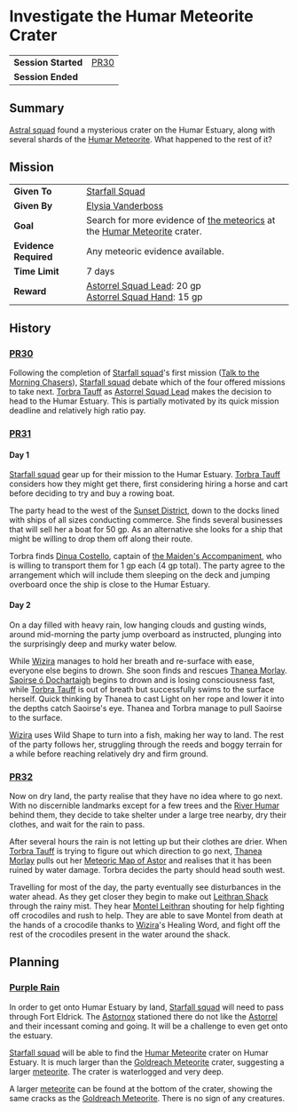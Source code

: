 # Investigate the Humar Meteorite Crater

|||
| --- | --- |
| **Session Started** | [PR30](../sessions/completed/PR30.md) | storyline.2
| **Session Ended** | |

## Summary

[Astral squad](../organisations/astorrel/squads/astral-squad.md) found a mysterious crater on the Humar Estuary, along with several shards of the [Humar Meteorite](../items/meteoric/meteorites/humar-meteorite.md). What happened to the rest of it?

## Mission

|||
| --- | --- |
| **Given To** | [Starfall Squad](../organisations/astorrel/squads/starfall-squad.md) |
| **Given By** | [Elysia Vanderboss](../characters/elysia-vanderboss.md) |
| **Goal** | Search for more evidence of [the meteorics](../lineages/the-meteorics.md) at the [Humar Meteorite](../items/meteoric/meteorites/humar-meteorite.md) crater. |
| **Evidence Required** | Any meteoric evidence available. |
| **Time Limit** | 7 days |
| **Reward** | [Astorrel Squad Lead](../organisations/astorrel/ranks/astorrel-squad-lead.md): 20 gp<br>[Astorrel Squad Hand](../organisations/astorrel/ranks/astorrel-squad-hand.md): 15 gp |

## History

### [PR30](../sessions/completed/PR30.md)

Following the completion of [Starfall squad](../organisations/astorrel/squads/starfall-squad.md)'s first mission ([Talk to the Morning Chasers](talk-to-the-morning-chasers.md)), [Starfall squad](../organisations/astorrel/squads/starfall-squad.md) debate which of the four offered missions to take next. [Torbra Tauff](../characters/torbra-tauff.md) as [Astorrel Squad Lead](../organisations/astorrel/ranks/astorrel-squad-lead.md) makes the decision to head to the Humar Estuary. This is partially motivated by its quick mission deadline and relatively high ratio pay.

### [PR31](../sessions/completed/PR31.md)

#### Day 1

[Starfall squad](../organisations/astorrel/squads/starfall-squad.md) gear up for their mission to the Humar Estuary. [Torbra Tauff](../characters/torbra-tauff.md) considers how they might get there, first considering hiring a horse and cart before deciding to try and buy a rowing boat.

The party head to the west of the [Sunset District](../places/districts/sunset-district.md), down to the docks lined with ships of all sizes conducting commerce. She finds several businesses that will sell her a boat for 50 gp. As an alternative she looks for a ship that might be willing to drop them off along their route.

Torbra finds [Dinua Costello](../characters/dinua-costello.md), captain of [the Maiden's Accompaniment](../places/ships/the-maidens-accompaniment.md), who is willing to transport them for 1 gp each (4 gp total). The party agree to the arrangement which will include them sleeping on the deck and jumping overboard once the ship is close to the Humar Estuary.

#### Day 2

On a day filled with heavy rain, low hanging clouds and gusting winds, around mid-morning the party jump overboard as instructed, plunging into the surprisingly deep and murky water below.

While [Wizira](../characters/wizira.md) manages to hold her breath and re-surface with ease, everyone else begins to drown. She soon finds and rescues [Thanea Morlay](../characters/thanea-morlay.md). [Saoirse ó Dochartaigh](../characters/saoirse-o-dochartaigh.md) begins to drown and is losing consciousness fast, while [Torbra Tauff](../characters/torbra-tauff.md) is out of breath but successfully swims to the surface herself. Quick thinking by Thanea to cast Light on her rope and lower it into the depths catch Saoirse's eye. Thanea and Torbra manage to pull Saoirse to the surface.

[Wizira](../characters/wizira.md) uses Wild Shape to turn into a fish, making her way to land. The rest of the party follows her, struggling through the reeds and boggy terrain for a while before reaching relatively dry and firm ground.

### [PR32](../sessions/completed/PR32.md)

Now on dry land, the party realise that they have no idea where to go next. With no discernible landmarks except for a few trees and the [River Humar](../places/rivers-lakes/river-humar.md) behind them, they decide to take shelter under a large tree nearby, dry their clothes, and wait for the rain to pass.

After several hours the rain is not letting up but their clothes are drier. When [Torbra Tauff](../characters/torbra-tauff.md) is trying to figure out which direction to go next, [Thanea Morlay](../characters/thanea-morlay.md) pulls out her [Meteoric Map of Astor](../maps/meteoric-map-of-astor.md) and realises that it has been ruined by water damage. Torbra decides the party should head south west.

Travelling for most of the day, the party eventually see disturbances in the water ahead. As they get closer they begin to make out [Leithran Shack](../places/buildings/leithran-shack.md) through the rainy mist. They hear [Montel Leithran](../characters/montel-leithran.md) shouting for help fighting off crocodiles and rush to help. They are able to save Montel from death at the hands of a crocodile thanks to [Wizira](../characters/wizira.md)'s Healing Word, and fight off the rest of the crocodiles present in the water around the shack.

## Planning

### [Purple Rain](../campaigns/C1-purple-rain.md)

In order to get onto Humar Estuary by land, [Starfall squad](../organisations/astorrel/squads/starfall-squad.md) will need to pass through Fort Eldrick. The [Astornox](../organisations/astornox/astornox.md) stationed there do not like the [Astorrel](../organisations/astorrel/astorrel.md) and their incessant coming and going. It will be a challenge to even get onto the estuary.

[Starfall squad](../organisations/astorrel/squads/starfall-squad.md) will be able to find the [Humar Meteorite](../items/meteoric/meteorites/humar-meteorite.md) crater on Humar Estuary. It is much larger than the [Goldreach Meteorite](../items/meteoric/meteorites/goldreach-meteorite.md) crater, suggesting a larger [meteorite](../items/meteoric/meteorite.md). The crater is waterlogged and very deep.

A larger [meteorite](../items/meteoric/meteorite.md) can be found at the bottom of the crater, showing the same cracks as the [Goldreach Meteorite](../items/meteoric/meteorites/goldreach-meteorite.md). There is no sign of any creatures.
